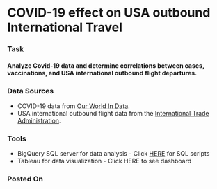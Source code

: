 # COVID-19 effect on USA outbound International Travel

### Task

#### Analyze Covid-19 data and determine correlations between cases, vaccinations, and USA international outbound flight departures.

### Data Sources

* COVID-19 data from [Our World In Data](https://ourworldindata.org/covid-deaths).
* USA international outbound flight data from the [International Trade Administration](https://www.trade.gov/us-international-air-travel-statistics-i-92-data).

### Tools

* BigQuery SQL server for data analysis - Click [HERE](https://github.com/davis7887/COVID-19-Analysis/blob/main/covid_usa_travel.sql) for SQL scripts
* Tableau for data visualization - Click HERE to see dashboard

### Posted On

